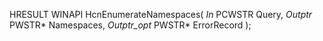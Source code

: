 HRESULT
WINAPI
HcnEnumerateNamespaces(
    _In_ PCWSTR Query,
    _Outptr_ PWSTR* Namespaces,
    _Outptr_opt_ PWSTR* ErrorRecord
    );
